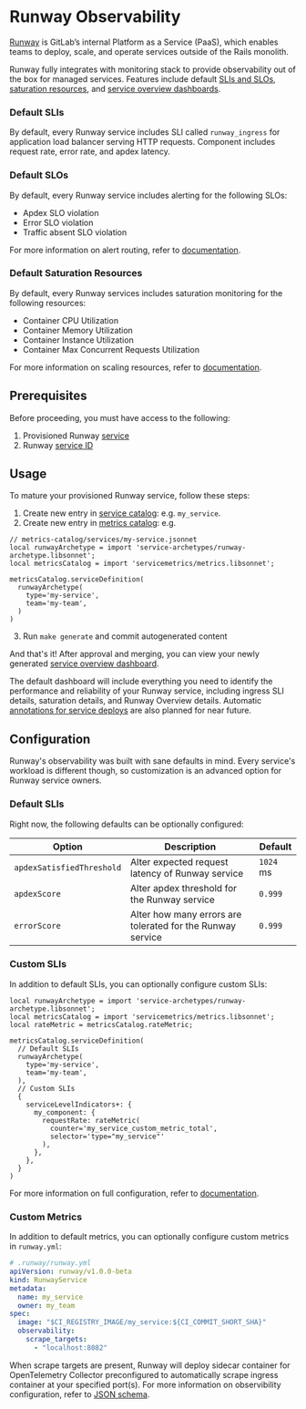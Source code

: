 # Runway Observability

[Runway](https://about.gitlab.com/handbook/engineering/infrastructure/platforms/tools/runway/) is GitLab’s internal Platform as a Service (PaaS), which enables teams to deploy, scale, and operate services outside of the Rails monolith.

Runway fully integrates with monitoring stack to provide observability out of the box for managed services. Features include default [SLIs and SLOs](../../metrics-catalog/README.md), [saturation resources](../../libsonnet/saturation-monitoring/README.md), and [service overview dashboards](../../dashboards/README.md).

### Default SLIs

By default, every Runway service includes SLI called `runway_ingress` for application load balancer serving HTTP requests. Component includes request rate, error rate, and apdex latency.

### Default SLOs

By default, every Runway service includes alerting for the following SLOs:

* Apdex SLO violation
* Error SLO violation
* Traffic absent SLO violation

For more information on alert routing, refer to [documentation](../uncategorized/alert-routing.md).

### Default Saturation Resources

By default, every Runway services includes saturation monitoring for the following resources:

* Container CPU Utilization
* Container Memory Utilization
* Container Instance Utilization
* Container Max Concurrent Requests Utilization

For more information on scaling resources, refer to [documentation](../../libsonnet/saturation-monitoring/runway_utilization.libsonnet).

## Prerequisites

Before proceeding, you must have access to the following:

1. Provisioned Runway [service](https://gitlab.com/gitlab-com/gl-infra/platform/runway/docs/-/blob/master/onboarding-new-service.md?ref_type=heads)
1. Runway [service ID](https://gitlab.com/gitlab-com/gl-infra/platform/runway/deployments)

## Usage

To mature your provisioned Runway service, follow these steps:

1. Create new entry in [service catalog](../../services/service-catalog.yml): e.g. `my_service`.
2. Create new entry in [metrics catalog](../../metrics-catalog/services/all.jsonnet): e.g.

```jsonnet
// metrics-catalog/services/my-service.jsonnet
local runwayArchetype = import 'service-archetypes/runway-archetype.libsonnet';
local metricsCatalog = import 'servicemetrics/metrics.libsonnet';

metricsCatalog.serviceDefinition(
  runwayArchetype(
    type='my-service',
    team='my-team',
  )
)
```

3. Run `make generate` and commit autogenerated content

And that's it! After approval and merging, you can view your newly generated [service overview dashboard](https://dashboards.gitlab.net/dashboards?query=my_service).

The default dashboard will include everything you need to identify the performance and reliability of your Runway service, including ingress SLI details, saturation details, and Runway Overview details. Automatic [annotations for service deploys](https://gitlab.com/gitlab-com/gl-infra/platform/runway/team/-/issues/77) are also planned for near future.

## Configuration

Runway's observability was built with sane defaults in mind. Every service's workload is different though, so customization is an advanced option for Runway service owners.

### Default SLIs

Right now, the following defaults can be optionally configured:

| Option    | Description | Default |
| -------- | ------- |------- |
| `apdexSatisfiedThreshold` | Alter expected request latency of Runway service | `1024` ms |
| `apdexScore` | Alter apdex threshold for the Runway service | `0.999` |
| `errorScore` | Alter how many errors are tolerated for the Runway service | `0.999` |

### Custom SLIs

In addition to default SLIs, you can optionally configure custom SLIs:

```jsonnet
local runwayArchetype = import 'service-archetypes/runway-archetype.libsonnet';
local metricsCatalog = import 'servicemetrics/metrics.libsonnet';
local rateMetric = metricsCatalog.rateMetric;

metricsCatalog.serviceDefinition(
  // Default SLIs
  runwayArchetype(
    type='my-service',
    team='my-team',
  ),
  // Custom SLIs
  {
    serviceLevelIndicators+: {
      my_component: {
        requestRate: rateMetric(
          counter='my_service_custom_metric_total',
          selector='type="my_service"'
        ),
      },
    },
  }
)
```

For more information on full configuration, refer to [documentation](../../metrics-catalog/README.md).

### Custom Metrics

In addition to default metrics, you can optionally configure custom metrics in `runway.yml`:

```yaml
# .runway/runway.yml
apiVersion: runway/v1.0.0-beta
kind: RunwayService
metadata:
  name: my_service
  owner: my_team
spec:
  image: "$CI_REGISTRY_IMAGE/my_service:${CI_COMMIT_SHORT_SHA}"
  observability:
    scrape_targets:
      - "localhost:8082"
```

When scrape targets are present, Runway will deploy sidecar container for OpenTelemetry Collector preconfigured to automatically scrape ingress container at your specified port(s). For more information on observibility configuration, refer to [JSON schema](https://gitlab.com/gitlab-com/gl-infra/platform/runway/runwayctl/-/blob/main/schemas/service-manifest/v1.0.0-beta/manifest.schema.json?ref_type=heads).
